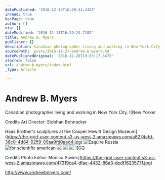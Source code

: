 ```yaml
---
datePublished: '2016-12-13T16:29:34.242Z'
inFeed: true
hasPage: true
author: []
via: {}
dateModified: '2016-12-13T16:29:24.718Z'
title: Andrew B. Myers
publisher: {}
description: Canadian photographer living and working in New York City.
sourcePath: _posts/2016-11-27-andrew-b-myers.md
datePublishedOriginal: '2016-11-28T19:23:17.347Z'
starred: false
url: andrew-b-myers/index.html
_type: Article

---
```

# Andrew B. Myers

Canadian photographer living and working in New York City.
![New Yorker

Credits Art Director: Siobhan Bohnacker

Haas Brother's sculptures at the Cooper Hewitt Design Museum](https://the-grid-user-content.s3-us-west-2.amazonaws.com/a8274cfd-38c0-4d84-9259-09aa9fd0aed4.jpg)
![Esquire Russia](https://the-grid-user-content.s3-us-west-2.amazonaws.com/1a29261f-2c75-4dd8-badc-4fcc6428bd16.jpg)
![for scientific american](https://the-grid-user-content.s3-us-west-2.amazonaws.com/9e5a006a-6ad1-44ad-9176-8530f465f1e9.jpg)
![](https://the-grid-user-content.s3-us-west-2.amazonaws.com/0b1bb138-003a-41a2-9910-b9b54a4e8aa8.jpg)
![](https://the-grid-user-content.s3-us-west-2.amazonaws.com/e390c78d-b204-492d-bf4c-12aa5eac1aac.jpg)
![](https://the-grid-user-content.s3-us-west-2.amazonaws.com/57040447-c3fe-45a8-8625-b9df9ec269f8.jpg)
![GQ

Credits	Photo Editor: Monica Siwiec](https://the-grid-user-content.s3-us-west-2.amazonaws.com/47319ca4-dfae-4432-86a3-dedf1623577f.jpg)

http://www.andrewbmyers.com/